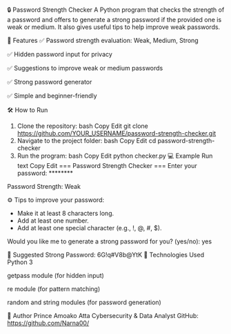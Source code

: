 🔒 Password Strength Checker
A Python program that checks the strength of a password and offers to generate a strong password if the provided one is weak or medium.
It also gives useful tips to help improve weak passwords.

🚀 Features
✅ Password strength evaluation: Weak, Medium, Strong

✅ Hidden password input for privacy

✅ Suggestions to improve weak or medium passwords

✅ Strong password generator

✅ Simple and beginner-friendly

🛠️ How to Run
1. Clone the repository:
bash
Copy
Edit
git clone https://github.com/YOUR_USERNAME/password-strength-checker.git
2. Navigate to the project folder:
bash
Copy
Edit
cd password-strength-checker
3. Run the program:
bash
Copy
Edit
python checker.py
💻 Example Run
text
Copy
Edit
=== Password Strength Checker ===
Enter your password: ********

Password Strength: Weak

⚙️ Tips to improve your password:
- Make it at least 8 characters long.
- Add at least one number.
- Add at least one special character (e.g., !, @, #, $).

Would you like me to generate a strong password for you? (yes/no): yes

🔑 Suggested Strong Password: 6G!q#V8b@YtK
📝 Technologies Used
Python 3

getpass module (for hidden input)

re module (for pattern matching)

random and string modules (for password generation)

🙌 Author
Prince Amoako Atta
Cybersecurity & Data Analyst
GitHub: https://github.com/Narna00/
